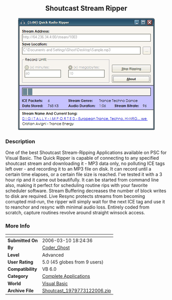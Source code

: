 ﻿<div align="center">

## Shoutcast Stream Ripper

<img src="PIC20063102131273825.jpg">
</div>

### Description

One of the best Shoutcast Stream-Ripping Applications available on PSC for Visual Basic. The Quick Ripper is capable of connecting to any specified shoutcast stream and downloading it - MP3 data only, no polluting ICE tags left over - and recording it to an MP3 file on disk. It can record until a certain time elapses, or a certain file size is reached. I've tested it with a 3 hour rip and it came out beautifully. It can be started from command line also, making it perfect for scheduling routine rips with your favorite scheduler software. Stream Buffering decreases the number of block writes to disk are required. Live Resync protects streams from becoming corrupted mid-run, the ripper will simply wait for the next ICE tag and use it to reanchor and resync with minimal audio loss. Entirely coded from scratch, capture routines revolve around straight winsock access.
 
### More Info
 


<span>             |<span>
---                |---
**Submitted On**   |2006-03-10 18:24:36
**By**             |[Coder\_Ghost](https://github.com/Planet-Source-Code/PSCIndex/blob/master/ByAuthor/coder-ghost.md)
**Level**          |Advanced
**User Rating**    |5.0 (45 globes from 9 users)
**Compatibility**  |VB 6\.0
**Category**       |[Complete Applications](https://github.com/Planet-Source-Code/PSCIndex/blob/master/ByCategory/complete-applications__1-27.md)
**World**          |[Visual Basic](https://github.com/Planet-Source-Code/PSCIndex/blob/master/ByWorld/visual-basic.md)
**Archive File**   |[Shoutcast\_1979773122006\.zip](https://github.com/Planet-Source-Code/coder-ghost-shoutcast-stream-ripper__1-64608/archive/master.zip)








